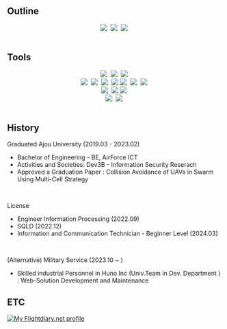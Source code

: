 ## Outline

<div align="center">
  <a href="https://www.linkedin.com/in/seonhong-cho-0a6520270/"><img src="https://img.shields.io/badge/LinkedIn-0A66C2?style=flat&logo=LinkedIn&logoColor=white"></a>&nbsp
  <a href="https://www.instagram.com/seondal_c/"><img src="https://img.shields.io/badge/Instagram-E4405F?style=flat&logo=Instagram&logoColor=white"></a>&nbsp
  <a href="mailto:wh5458@gmail.com"><img src="https://img.shields.io/badge/Gmail-EA4335?style=flat&logo=Gmail&logoColor=white"></a>&nbsp
</div>

<br />

## Tools
<div align="center">
  <img src="https://img.shields.io/badge/-C%23-000000?logo=Csharp&style=flat"/>&nbsp;
      <img src="https://img.shields.io/badge/Java-007396?style=round-square"/>&nbsp;
  <img src="https://img.shields.io/badge/C-A8B9CC?style=round-square&logo=C&logoColor=white"/>&nbsp;
  <br/>
  <img src="https://img.shields.io/badge/-ASP.NET%20-fff?style=flat&logo=.net&logoColor=blue"/>&nbsp;
  <img src="https://img.shields.io/badge/HTML-E34F26?style=round-square&logo=HTML5&logoColor=white"/>&nbsp;
  <img src="https://img.shields.io/badge/JavaScript-F7DF1E?style=round-square&logo=JavaScript&logoColor=white"/>&nbsp;
  <img src="https://img.shields.io/badge/jQuery-0769AD?style=round-square&amp;logo=jQuery&amp;logoColor=white">
  <img src="https://img.shields.io/badge/CSS-1572B6?style=round-square&logo=CSS3&logoColor=white"/>&nbsp;
  <img src="https://img.shields.io/badge/-Bootstrap-fff?style=flat&logo=bootstrap&logoColor=563D7C"/>&nbsp;
  <img src="https://img.shields.io/badge/React-282C34?style=flat&logo=React&logoColor=61DAFB">&nbsp;
  <br/>
  <img src="https://img.shields.io/badge/ORACLE-F80000?style=round-square&logo=oracle&logoColor=white"/>&nbsp;
  <img src="https://img.shields.io/badge/Mssql-CC2927?style=round-square&logo=microsoftsqlserver&logoColor=white"/>
  <img src="https://img.shields.io/badge/PostgreSQL-4169E1?style=round-square&logo=PostgreSQL&logoColor=white"/>&nbsp;
  <br/>
  <img src="https://img.shields.io/badge/-Git-fff?style=flat&logo=git"/>&nbsp;
  <img src="https://img.shields.io/badge/jenkins-D24939?style=plastic&logo=jenkins&logoColor=black"/>&nbsp;
</div>

<br />

## History

Graduated Ajou University (2019.03 - 2023.02)

- Bachelor of Engineering - BE, AirForce ICT
- Activities and Societies: Dev3B - Information Security Reserach
- Approved a Graduation Paper : Collision Avoidance of UAVs in Swarm Using Multi-Cell Strategy

<br />

License

- Engineer Information Processing (2022.09)
- SQLD (2022.12)
- Information and Communication Technician - Beginner Level (2024.03)

<br />

(Alternative) Military Service (2023.10 ~ )

- Skilled industrial Personnel in Huno Inc (Univ.Team in Dev. Department ) : Web-Solution Development and Maintenance

## ETC

<a href="https://my.flightradar24.com/Seondal"><img src="https://banners-my.flightradar24.com/Seondal.png" alt="My Flightdiary.net profile" /></a>
